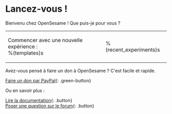 # Lancez-vous !

Bienvenu chez OpenSesame ! Que puis-je pour vous ?

<table><tr><td>

Commencer avec une nouvelle expérience :<br />
%(templates)s

</td><td>

%(recent_experiments)s

</td></tr></table>

Avez-vous pensé à faire un don à OpenSesame ? C'est facile et rapide.

[Faire un don par PayPal](https://www.paypal.com/cgi-bin/webscr?cmd=_s-xclick&hosted_button_id=QEWKSAY4WMKRW){: .green-button}

Ou en savoir plus :

[Lire la documentation](http://osdoc.cogsci.nl){: .button}<br />
[Poser une question sur le forum](http://forum.cogsci.nl){: .button}<br />
